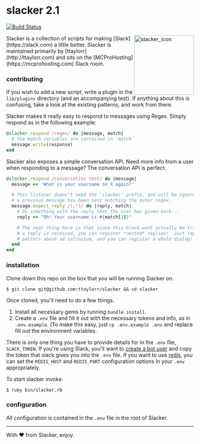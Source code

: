 # slacker 2.1
[![Build Status](https://travis-ci.org/ttaylorr/slacker.svg?branch=improvements)](https://travis-ci.org/ttaylorr/slacker)

<img src="http://i.imgur.com/tMom4oB.png" alt="slacker_icon" width="160" height="160" align="right">
Slacker is a collection of scripts for making [Slack](https://slack.com) a little better.
Slacker is maintained primarily by [ttaylorr](http://ttaylorr.com) and sits on the [MCProHosting](https://mcprohosting.com) Slack room.

### contributing

If you wish to add a new script, write a plugin in the `lib/plugins` directory (and an accompanying test).  If anything about this is confusing, take a look at the existing patterns, and work from there.

Slacker makes it really easy to respond to messages using Regex.  Simply respond as in the following example:

```ruby
@slacker.respond /regex/ do |message, match|
  # the match variables are contained in `match`
  message.write(response)
end
```

Slacker also exposes a simple conversation API.  Need more info from a user when responding to a message?  The conversation API is perfect.

```ruby
@slacker.respond /conversation test/ do |message|
  message << 'What is your username on X again?'

  # This listener doens't need the 'slacker' prefix, and will be ignored unless
  # a previous message has been sent matching the outer regex.
  message.expect_reply /(.*)/ do |reply, match|
    # Do something with the reply that the user has given back...
    reply << "Oh! Your username is #{match[1]}"

    # The neat thing here is that since this block wont actually be triggered until
    # a reply is received, you can register *nested* replies!  Just repeat the
    # pattern above ad infinitum, and you can register a whole dialog!
  end
end
```


### installation

Clone down this repo on the box that you will be running Slacker on.

```
$ git clone git@github.com:ttaylorr/slacker && cd slacker
```

Once cloned, you'll need to do a few things.

1. Install all necessary gems by running `bundle install`.
2. Create a `.env` file and fill it out with the necessary tokens and info, as in `.env.example`.  (To make this easy, just `cp .env.example .env` and replace fill out the environment variables.

There is only one thing you have to provide details for in the `.env` file, `SLACK_TOKEN`.  If you're using Slack, you'll want to [create a bot user](https://api.slack.com/bot-users) and copy the token that slack gives you into the `.env` file.  If you want to use [redis](https://redis.io), you can set the `REDIS_HOST` and `REDIS_PORT` configuration options in your `.env` appropriately.

To start slacker invoke:

```
$ ruby bin/slacker.rb
```

### configuration

All configuration is contained in the `.env` file in the root of Slacker.

------

With :heart: from Slacker, enjoy.
